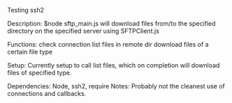 Testing ssh2

Description:
$node sftp_main.js 
	 will download files from/to the specified directory on the specified server using SFTPClient.js

Functions:
check connection
list files in remote dir
download files of a certain file type

Setup:
Currently setup to call list files, which on completion will download files of specified type.

Dependencies: Node, ssh2, require
Notes: Probably not the cleanest use of connections and callbacks.
